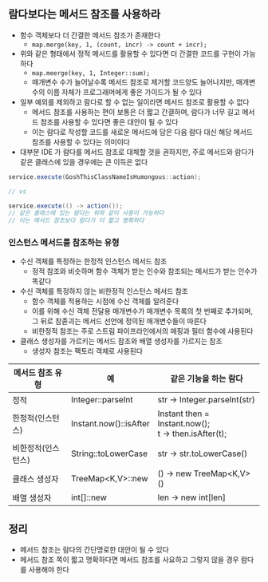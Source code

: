## 람다보다는 메서드 참조를 사용하라

* 함수 객체보다 더 간결한 메서드 참조가 존재한다
    * `map.merge(key, 1, (count, incr) -> count + incr);`
* 위와 같은 형태에서 정적 메서드를 활용할 수 있다면 더 간결한 코드를 구현이 가능하다
    * `map.meerge(key, 1, Integer::sum);`
    * 매개변수 수가 늘어날수록 메서드 참조로 제거할 코드양도 늘어나지만, 매개변수의 이름 자체가 프로그래머에게 좋은 가이드가 될 수 있다
* 일부 예외를 제외하고 람다로 할 수 없는 일이라면 메서드 참조로 활용할 수 없다
    * 메서드 참조를 사용하는 편이 보통은 더 짧고 간결하며, 람다가 너무 길고 메서드 참조를 사용할 수 있다면 좋은 대안이 될 수 있다
    * 이는 람다로 작성할 코드를 새로운 메서드에 담은 다음 람다 대신 해당 메서드 참조를 사용할 수 있다는 의미이다
* 대부분 IDE 가 람다를 메서드 참조로 대체할 것을 권하지만, 주로 메서드와 람다가 같은 클래스에 있을 경우에는 큰 이득은 없다

```java
service.execute(GoshThisClassNameIsHumongous::action);

// vs

service.execute(() -> action());
// 같은 클래스에 있는 람다는 위와 같이 사용이 가능하다
// 이는 메서드 참조보다 람다가 더 짧고 명확하다
```

### 인스턴스 메서드를 참조하는 유형

* 수신 객체를 특정하는 한정적 인스턴스 메서드 참조
    * 정적 참조와 비슷하며 함수 객체가 받는 인수와 참조되는 메서드가 받는 인수가 똑같다
* 수신 객체를 특정하지 않는 비한정적 인스턴스 메서드 참조
    * 함수 객체를 적용하는 시점에 수신 객체를 알려준다
    * 이를 위해 수신 객체 전달용 매개변수가 매개변수 목록의 첫 번째로 추가되며, 그 뒤로 참졷괴는 메서드 선언에 정의된 매개변수들이 따른다
    * 비한정적 참조는 주로 스트림 파이프라인에서의 매핑과 필터 함수에 사용된다
* 클래스 생성자를 가르키는 메서드 참조와 배열 생성자를 가르지는 참조
    * 생성자 참조는 팩토리 객체로 사용된다
    
| 메서드 참조 유형 | 예 | 같은 기능을 하는 람다 |
| ---- | ---- | ---- |
| 정적 | Integer::parseInt | str -> Integer.parseInt(str) |
| 한정적(인스턴스) | Instant.now()::isAfter | Instant then = Instant.now();<br/>t -> then.isAfter(t); |
| 비한정적(인스턴스) | String::toLowerCase | str -> str.toLowerCase() |
| 클래스 생성자 | TreeMap<K,V>::new | () -> new TreeMap<K,V>() |
| 배열 생성자 | int[]::new | len -> new int[len] |

## 정리

* 메서드 참조는 람다의 간단명로한 대안이 될 수 있다
* 메서드 참조 쪽이 짧고 명확하다면 메서드 참조를 사요하고 그렇지 않을 경우 람다를 사용해야 한다
